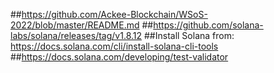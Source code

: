 ##https://github.com/Ackee-Blockchain/WSoS-2022/blob/master/README.md
##https://github.com/solana-labs/solana/releases/tag/v1.8.12
##Install Solana from: https://docs.solana.com/cli/install-solana-cli-tools
##https://docs.solana.com/developing/test-validator
